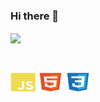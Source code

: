 ### Hi there 👋

<div>
<a href="https://github.com/romulobp">
  <img align="center" src="https://github-readme-stats.vercel.app/api?username=romulobp&show_icons=true&theme=dark" />
</a>
 </div>

##

<div style="display: inline_block"><br>
  <img align="center" height="30" width="40" src="https://raw.githubusercontent.com/devicons/devicon/master/icons/javascript/javascript-plain.svg">
  <img align="center" height="30" width="40" src="https://raw.githubusercontent.com/devicons/devicon/master/icons/html5/html5-original.svg">
  <img align="center" height="30" width="40" src="https://raw.githubusercontent.com/devicons/devicon/master/icons/css3/css3-original.svg">
</div>

